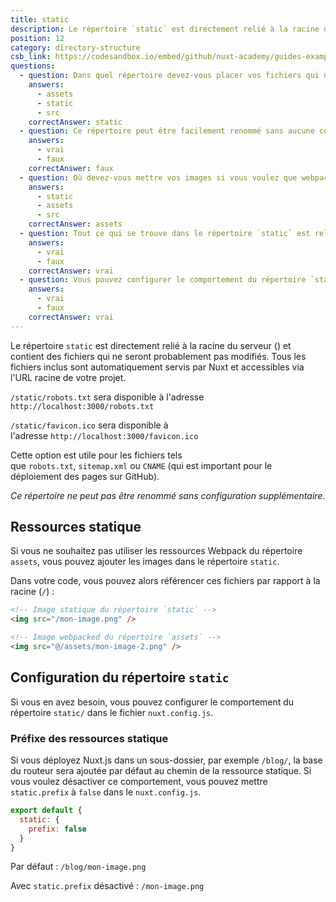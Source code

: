 ```yaml
---
title: static
description: Le répertoire `static` est directement relié à la racine du serveur () et contient des fichiers qui ne seront probablement pas modifiés. Tous les fichiers inclus sont automatiquement servis par Nuxt et accessibles via l'URL racine de votre projet.
position: 12
category: directory-structure
csb_link: https://codesandbox.io/embed/github/nuxt-academy/guides-examples/tree/master/04_directory_structure/13_static?fontsize=14&hidenavigation=1&theme=dark
questions:
  - question: Dans quel répertoire devez-vous placer vos fichiers qui ne seront probablement pas modifiés comme par exemple la favicon ou le robots.txt ?
    answers:
      - assets
      - static
      - src
    correctAnswer: static
  - question: Ce répertoire peut être facilement renommé sans aucune configuration
    answers:
      - vrai
      - faux
    correctAnswer: faux
  - question: Où devez-vous mettre vos images si vous voulez que webpack les rassemble ?
    answers:
      - static
      - assets
      - src
    correctAnswer: assets
  - question: Tout ce qui se trouve dans le répertoire `static` est relatif au répertoire racine
    answers:
      - vrai
      - faux
    correctAnswer: vrai
  - question: Vous pouvez configurer le comportement du répertoire `static` dans le fichier nuxt.config.js
    answers:
      - vrai
      - faux
    correctAnswer: vrai
---
```


Le répertoire `static` est directement relié à la racine du serveur () et contient des fichiers qui ne seront probablement pas modifiés. Tous les fichiers inclus sont automatiquement servis par Nuxt et accessibles via l'URL racine de votre projet.

`/static/robots.txt` sera disponible à l'adresse `http://localhost:3000/robots.txt`

`/static/favicon.ico` sera disponible à l'adresse `http://localhost:3000/favicon.ico`

Cette option est utile pour les fichiers tels que `robots.txt`, `sitemap.xml` ou `CNAME` (qui est important pour le déploiement des pages sur GitHub).

<base-alert>

_Ce répertoire ne peut pas être renommé sans configuration supplémentaire._

</base-alert>

## Ressources statique

Si vous ne souhaitez pas utiliser les ressources Webpack du répertoire `assets`, vous pouvez ajouter les images dans le répertoire `static`.

Dans votre code, vous pouvez alors référencer ces fichiers par rapport à la racine (`/`) :

```html
<!-- Image statique du répertoire `static` -->
<img src="/mon-image.png" />

<!-- Image webpacked du répertoire `assets` -->
<img src="@/assets/mon-image-2.png" />
```

## Configuration du répertoire `static`

Si vous en avez besoin, vous pouvez configurer le comportement du répertoire `static/` dans le fichier `nuxt.config.js`.

### Préfixe des ressources statique

Si vous déployez Nuxt.js dans un sous-dossier, par exemple `/blog/`, la base du routeur sera ajoutée par défaut au chemin de la ressource statique. Si vous voulez désactiver ce comportement, vous pouvez mettre `static.prefix` à `false` dans le `nuxt.config.js`.

```js
export default {
  static: {
    prefix: false
  }
}
```

Par défaut : `/blog/mon-image.png`

Avec `static.prefix` désactivé : `/mon-image.png`

<app-modal>
  <code-sandbox :src="csb_link"></code-sandbox>
</app-modal>

<quiz :questions="questions"></quiz>
